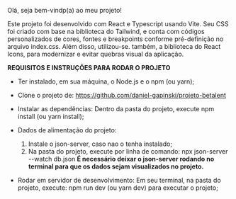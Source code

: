 Olá, seja bem-vindp(a) ao meu projeto!

Este projeto foi desenvolvido com React e Typescript usando Vite. Seu CSS foi criado com base na biblioteca do Tailwind, e conta com códigos personalizados de cores, fontes e breakpoints
conforme pré-definição no arquivo index.css. Além disso, utilizou-se. também, a biblioteca do React Icons, para modernizar e evitar quebras visual da aplicação.

**REQUISITOS E INSTRUÇÕES PARA RODAR O PROJETO**
- Ter instalado, em sua máquina, o Node.js e o npm (ou yarn);

- Clone o projeto de: https://github.com/daniel-gapinski/projeto-betalent

- Instalar as dependências: Dentro da pasta do projeto, execute npm install (ou yarn install);

- Dados de alimentação do projeto:
    1. Instale o json-server, caso nao o tenha instalado;
    2. Na pasta do projeto, execute por linha de comando: npx json-server --watch db.json
    **É necessário deixar o json-server rodando no terminal para que os dados sejam visualizados no projeto.**

- Rodar em servidor de desenvolvimento: Em seu terminal, na pasta do projeto, execute: npm run dev (ou yarn dev) para executar o projeto;
